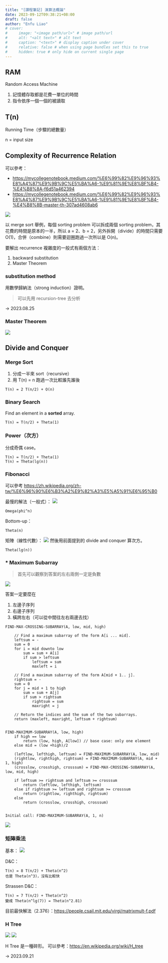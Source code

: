 ```yaml
---
title: "[課程筆記] 演算法概論"
date: 2023-09-12T09:38:21+08:00
draft: false
author: "Enfu Liao"
# cover:
#     image: "<image path/url>" # image path/url
#     alt: "<alt text>" # alt text
#     caption: "<text>" # display caption under cover
#     relative: false # when using page bundles set this to true
#     hidden: true # only hide on current single page
---
```


## RAM
Random Access Machine
1. 記憶體存取都是花費一單位的時間
2. 指令依序一個一個的被讀取

## T(n)
Running Time（步驟的總數量）

n = input size

## Complexity of Recurrence Relation
可以參考：
* https://mycollegenotebook.medium.com/%E6%99%82%E9%96%93%E8%A4%87%E9%9B%9C%E5%BA%A6-%E9%81%9E%E8%BF%B4-%E4%B8%8A-f6d51a462394
* https://mycollegenotebook.medium.com/%E6%99%82%E9%96%93%E8%A4%87%E9%9B%9C%E5%BA%A6-%E9%81%9E%E8%BF%B4-%E4%B8%8B-master-th-307ad4608ab6

![](https://slideplayer.com/7351407/24/images/slide_1.jpg)

以 merge sort 舉例，每個 sorting problem 可以拆成兩個 sorting problem，其花費的時間是原本的一半，所以 a = 2、b = 2，另外拆開（divide）的時間只需要 O(1)，合併（combine）則需要迴圈跑過一次所以是 O(n)。

要解出 recurrence 複雜度的一般式有兩個方法：
1. backward substitution
2. Master Theorem

### substitution method
用數學歸納法（strong induction）證明。

> 可以先用 recursion-tree 去分析


-> 2023.08.25

### Master Theorem
![](https://cdn-images-1.medium.com/max/1200/0*SMhJVzBPbBuiGOws.png)


## Divide and Conquer
### Merge Sort
1. 分成一半來 sort（recursive）
2. 用 T(n) = n 跑過一次比較誰先誰後

```
T(n) = 2 T(n/2) + O(n)
```

### Binary Search
Find an element in a **sorted** array.

```
T(n) = T(n/2) + Theta(1)
```

### Power（次方）
分成奇偶 case。

```
T(n) = T(n/2) + Theta(1)
T(n) = Theta(lg(n))
```

### Fibonacci
可以參考 https://zh.wikipedia.org/zh-tw/%E6%96%90%E6%B3%A2%E9%82%A3%E5%A5%91%E6%95%B0

最慢的解法（一般式）：
![](./Screenshot%20from%202023-09-21%2000-22-30.png)
```
Omega(phi^n)
```

Bottom-up：
```
Theta(n)
```

矩陣（線性代數）：
![](./Screenshot%20from%202023-09-21%2000-27-08.png)
然後用前面提到的 divide and conquer 算次方。
```
Theta(lg(n))
```


### * Maximum Subarray
> 首先可以觀察到答案的左右兩側一定是負數

![](./Screenshot%20from%202023-09-21%2000-30-53.png)

答案一定要麼在
1. 左邊子序列
2. 右邊子序列
3. 橫跨左右（可以從中間往左右兩邊去找）

```
FIND-MAX-CROSSING-SUBARRAY(A, low, mid, high)

    // Find a maximum subarray of the form A[i ... mid].
    leftsum = -
    sum = 0
    for i = mid downto low
        sum = sum + A[i]
        if sum > leftsum
            leftsum = sum
            maxleft = i

    // Find a maximum subarray of the form A[mid + 1.. j].
    rightsum = -
    sum = 0
    for j = mid + 1 to high
        sum = sum + A[j]
        if sum > rightsum
            rightsum = sum
            maxright = j

    // Return the indices and the sum of the two subarrays.
    return (maxleft, maxright, leftsum + rightsum)


FIND-MAXIMUM-SUBARRAY(A, low, high)
    if high == low
        return (low, high, A[low]) // base case: only one element
    else mid = (low +high)/2
    
    (leftlow, lefthigh, leftsum) = FIND-MAXIMUM-SUBARRAY(A, low, mid)
    (rightlow, righthigh, rightsum) = FIND-MAXIMUM-SUBARRAY(A, mid + 1, high)
    (crosslow, crosshigh, crosssum) = FIND-MAX-CROSSING-SUBARRAY(A, low, mid, high)

    if leftsum >= rightsum and leftsum >= crosssum
        return (leftlow, lefthigh, leftsum)
    else if rightsum >= leftsum and rightsum >= crosssum
        return (rightlow, righthigh, rightsum)
    else 
        return (crosslow, crosshigh, crosssum)


Initial call: FIND-MAXIMUM-SUBARRAY(A, 1, n)
```
![](./Screenshot%20from%202023-09-21%2000-40-17.png)


### 矩陣乘法

基本：
![](./Screenshot%20from%202023-09-21%2000-41-07.png)

D&C：
```
T(n) = 8 T(n/2) + Theta(n^2)
也是 Theta(n^3)，沒有比較快
```

Strassen D&C：
```
T(n) = 7 T(n/2) + Theta(n^2)
變成 Theta(n^lg(7)) = Theta(n^2.81)
```

目前最快解法（2.376）：https://people.csail.mit.edu/virgi/matrixmult-f.pdf



### H Tree
![](./Screenshot%20from%202023-09-21%2000-51-47.png)
![](./Screenshot%20from%202023-09-21%2000-54-51.png)

H Tree 是一種碎形。
可以參考：https://en.wikipedia.org/wiki/H_tree


-> 2023.09.21